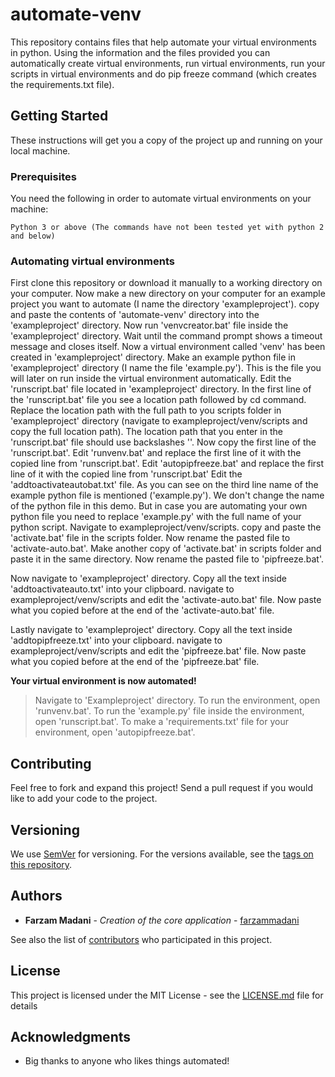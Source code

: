 # automate-venv



<!---
![automate-venv Logo](https://i.imgur.com/kDqIlrb.png)
-->


This repository contains files that help automate your virtual environments in python. Using the information and the files provided you can automatically create virtual environments, run virtual environments, run your scripts in virtual environments and do pip freeze command (which creates the requirements.txt file).


## Getting Started

These instructions will get you a copy of the project up and running on your local machine.

### Prerequisites

You need the following in order to automate virtual environments on your machine:

```
Python 3 or above (The commands have not been tested yet with python 2 and below)
```

### Automating virtual environments

First clone this repository or download it manually to a working directory on your computer.
Now make a new directory on your computer for an example project you want to automate (I name the directory 'exampleproject').
copy and paste the contents of 'automate-venv' directory into the 'exampleproject' directory.
Now run 'venvcreator.bat' file inside the 'exampleproject' directory.
Wait until the command prompt shows a timeout message and closes itself. 
Now a virtual environment called 'venv' has been created in 'exampleproject' directory.
Make an example python file in 'exampleproject' directory (I name the file 'example.py'). This is the file you will later on run inside the virtual environment automatically.
Edit the 'runscript.bat' file located in 'exampleproject' directory. In the first line of the 'runscript.bat' file you see a location path followed by cd command. Replace the location path with the full path to you scripts folder in 'exampleproject' directory (navigate to exampleproject/venv/scripts and copy the full location path). The location path that you enter in the 'runscript.bat' file should use backslashes '\'. 
Now copy the first line of the 'runscript.bat'. Edit 'runvenv.bat' and replace the first line of it with the copied line from 'runscript.bat'. Edit 'autopipfreeze.bat' and replace the first line of it with the copied line from 'runscript.bat'
Edit the 'addtoactivateautobat.txt' file. As you can see on the third line name of the example python file is mentioned ('example.py'). We don't change the name of the python file in this demo. But in case you are automating your own python file you need to replace 'example.py' with the full name of your python script.
Navigate to exampleproject/venv/scripts. copy and paste the 'activate.bat' file in the scripts folder. Now rename the pasted file to 'activate-auto.bat'. Make another copy of 'activate.bat' in scripts folder and paste it in the same directory. Now rename the pasted file to 'pipfreeze.bat'. 
 
 Now navigate to 'exampleproject' directory. Copy all the text inside 'addtoactivateauto.txt' into your clipboard. navigate to exampleproject/venv/scripts and edit the 'activate-auto.bat' file. Now paste what you copied before at the end of the 'activate-auto.bat' file.
 
 Lastly navigate to 'exampleproject' directory. Copy all the text inside 'addtopipfreeze.txt' into your clipboard. navigate to exampleproject/venv/scripts and edit the 'pipfreeze.bat' file. Now paste what you copied before at the end of the 'pipfreeze.bat' file.

**Your virtual environment is now automated!**

>Navigate to 'Exampleproject' directory.
To run the environment, open 'runvenv.bat'.
To run the 'example.py' file inside the environment, open 'runscript.bat'.
To make a 'requirements.txt' file for your environment, open 'autopipfreeze.bat'.


## Contributing

Feel free to fork and expand this project! Send a pull request if you would like to add your code to the project.

## Versioning

We use [SemVer](http://semver.org/) for versioning. For the versions available, see the [tags on this repository](https://github.com/farzammadani/JustShareKeys/releases). 

## Authors

* **Farzam Madani** - *Creation of the core application* - [farzammadani](https://github.com/farzammadani)

See also the list of [contributors](https://github.com/farzammadani/JustShareKeys/contributors) who participated in this project.

## License

This project is licensed under the MIT License - see the [LICENSE.md](https://github.com/farzammadani/JustShareKeys/blob/master/LICENSE) file for details

## Acknowledgments

* Big thanks to anyone who likes things automated!
